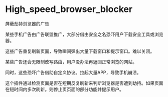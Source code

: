 # High_speed_browser_blocker

屏蔽劫持浏览器的广告

某些手机广告由广告联盟推广，大部分借由安全之名恐吓用户下载安全工具或浏览器。

这些广告重复刷新页面，导致瞬间弹出大量下载窗口和提示窗口。难以关闭。

某些广告还会无限制改写路由，用户没办法再返回正常浏览的网站。

同时，这些恐吓广告借助自定义协议。拉起大量APP，导致手机崩溃。

这个插件通过检测页面是否在短期反复刷新来判断浏览器是否遭到劫持。如果页面在短时间内多次刷新。则停止页页面的部分功能并提示用户。
